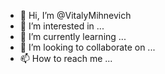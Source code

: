 - 👋 Hi, I’m @VitalyMihnevich
- 👀 I’m interested in ...
- 🌱 I’m currently learning ...
- 💞️ I’m looking to collaborate on ...
- 📫 How to reach me ...

<!---
VitalyMihnevich/VitalyMihnevich is a ✨ special ✨ repository because its `README.md` (this file) appears on your GitHub profile.
You can click the Preview link to take a look at your changes.
--->
